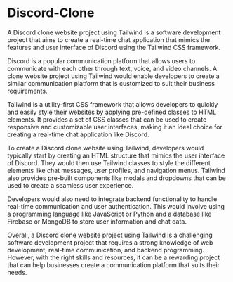 # Discord-Clone

A Discord clone website project using Tailwind is a software development project that aims to create a real-time chat application that mimics the features and user interface of Discord using the Tailwind CSS framework.

Discord is a popular communication platform that allows users to communicate with each other through text, voice, and video channels. A clone website project using Tailwind would enable developers to create a similar communication platform that is customized to suit their business requirements.

Tailwind is a utility-first CSS framework that allows developers to quickly and easily style their websites by applying pre-defined classes to HTML elements. It provides a set of CSS classes that can be used to create responsive and customizable user interfaces, making it an ideal choice for creating a real-time chat application like Discord.

To create a Discord clone website using Tailwind, developers would typically start by creating an HTML structure that mimics the user interface of Discord. They would then use Tailwind classes to style the different elements like chat messages, user profiles, and navigation menus. Tailwind also provides pre-built components like modals and dropdowns that can be used to create a seamless user experience.

Developers would also need to integrate backend functionality to handle real-time communication and user authentication. This would involve using a programming language like JavaScript or Python and a database like Firebase or MongoDB to store user information and chat data.

Overall, a Discord clone website project using Tailwind is a challenging software development project that requires a strong knowledge of web development, real-time communication, and backend programming. However, with the right skills and resources, it can be a rewarding project that can help businesses create a communication platform that suits their needs.
